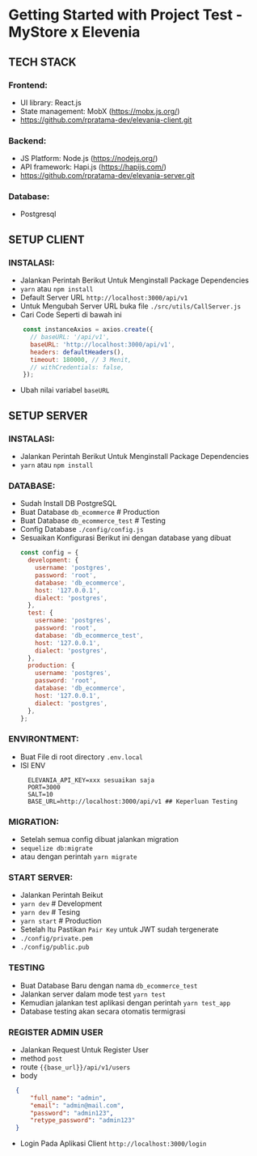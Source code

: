 # Getting Started with Project Test - MyStore x Elevenia

## TECH STACK

### Frontend:
  - UI library: React.js
  - State management: MobX (https://mobx.js.org/)
  - https://github.com/rpratama-dev/elevania-client.git

### Backend:
  - JS Platform: Node.js (https://nodejs.org/)
  - API framework: Hapi.js (https://hapijs.com/)
  - https://github.com/rpratama-dev/elevania-server.git

### Database:
  - Postgresql

## SETUP CLIENT

### INSTALASI: 
  - Jalankan Perintah Berikut Untuk Menginstall Package Dependencies
  - ```yarn``` atau ```npm install```
  - Default Server URL ```http://localhost:3000/api/v1```
  - Untuk Mengubah Server URL buka file ```./src/utils/CallServer.js```
  - Cari Code Seperti di bawah ini
  ```js
      const instanceAxios = axios.create({
        // baseURL: '/api/v1',
        baseURL: 'http://localhost:3000/api/v1',
        headers: defaultHeaders(),
        timeout: 180000, // 3 Menit,
        // withCredentials: false,
      });

  ```
  - Ubah nilai variabel ```baseURL```


## SETUP SERVER

### INSTALASI: 
  - Jalankan Perintah Berikut Untuk Menginstall Package Dependencies
  - ```yarn``` atau ```npm install```

### DATABASE:
  - Sudah Install DB PostgreSQL
  - Buat Database ```db_ecommerce``` # Production
  - Buat Database ```db_ecommerce_test``` # Testing
  - Config Database ```./config/config.js```
  - Sesuaikan Konfigurasi Berikut ini dengan database yang dibuat
  	```js
    const config = {
      development: {
        username: 'postgres',
        password: 'root',
        database: 'db_ecommerce',
        host: '127.0.0.1',
        dialect: 'postgres',
      },
      test: {
        username: 'postgres',
        password: 'root',
        database: 'db_ecommerce_test',
        host: '127.0.0.1',
        dialect: 'postgres',
      },
      production: {
        username: 'postgres',
        password: 'root',
        database: 'db_ecommerce',
        host: '127.0.0.1',
        dialect: 'postgres',
      },
    };
    ```

### ENVIRONTMENT: 
  - Buat File di root directory ```.env.local```
  - ISI ENV
  	```
      ELEVANIA_API_KEY=xxx sesuaikan saja
      PORT=3000
      SALT=10
      BASE_URL=http://localhost:3000/api/v1 ## Keperluan Testing
    ```

### MIGRATION: 
  - Setelah semua config dibuat jalankan migration
  - ```sequelize db:migrate```
  - atau dengan perintah ```yarn migrate```

### START SERVER: 
  - Jalankan Perintah Beikut
  - ```yarn dev```    # Development
  - ```yarn dev```    # Tesing
  - ```yarn start```  # Production
  - Setelah Itu Pastikan ```Pair Key``` untuk JWT sudah tergenerate
  - ```./config/private.pem```
  - ```./config/public.pub```

### TESTING
  - Buat Database Baru dengan nama `db_ecommerce_test`
  - Jalankan server dalam mode test ```yarn test```
  - Kemudian jalankan test aplikasi dengan perintah ```yarn test_app```
  - Database testing akan secara otomatis termigrasi

### REGISTER ADMIN USER
  - Jalankan Request Untuk Register User
  - method ```post```
  - route ```{{base_url}}/api/v1/users```
  - body
  ```json
    {
        "full_name": "admin",
        "email": "admin@mail.com",
        "password": "admin123",
        "retype_password": "admin123"
    }
  ```
  - Login Pada Aplikasi Client ```http://localhost:3000/login```
